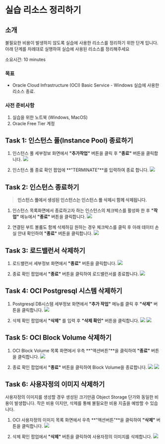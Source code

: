 # 실습 리소스 정리하기

## 소개

불필요한 비용이 발생하지 않도록 실습에 사용한 리소스를 정리하기 위한 단계 입니다.
아래 단계를 차례대로 실행하여 실습에 사용된 리소스를 정리해주세요

소요시간: 10 minutes

### 목표

- Oracle Cloud Infrastructure (OCI) Basic Service - Windows 실습에 사용한 리소스 종료.

### 사전 준비사항

1. 실습을 위한 노트북 (Windows, MacOS)
1. Oracle Free Tier 계정

## Task 1: 인스턴스 풀(Instance Pool) 종료하기

1. 인스턴스 풀 세부정보 화면에서 **"추가작업"** 버튼을 클릭 후 **"종료"** 버튼을 클릭합니다.
   ![](images/clean-resource-1.png " ")

1. 인스턴스 풀 종료 확인 팝업에 **"TERMINATE"**를 입력하여 종료 합니다.
   ![](images/clean-resource-2.png " ")

## Task 2: 인스턴스 종료하기

> **인스턴스 풀에서 생성된 인스턴스는 인스턴스 풀 삭제시 함께 삭제됩니다.**

1. 인스턴스 목록화면에서 종료하고자 하는 인스턴스의 체크박스를 활성화 한 후 **"작업"** 메뉴에서 **"종료"** 버튼을 클릭합니다.
   ![](images/clean-resource-3.png " ")

1. 연결된 부트 볼륨도 함께 삭제하길 원하는 경우 체크박스를 클릭 후 아래 데이터 손실 안내 확인하여 **"종료"** 버튼을 클릭합니다.
   ![](images/clean-resource-4.png " ")

## Task 3: 로드밸런서 삭제하기

1. 로드밸런서 세부정보 화면에서 **"종료"** 버튼을 클릭합니다.
   ![](images/clean-resource-5.png " ")

2. 종료 확인 팝업에서 **"종료"** 버튼을 클릭하여 로드밸런서를 종료합니다.
   ![](images/clean-resource-6.png " ")

## Task 4: OCI Postgresql 시스템 삭제하기

1. Postgresql DB시스템 세부정보 화면에서 **"추가 작업"** 메뉴를 클릭 후 **"삭제"** 버튼을 클릭합니다.
   ![](images/clean-resource-7.png " ")

2. 삭제 확인 팝업에서 **"삭제"** 를 입력 후 **"삭제 확인"** 버튼을 클릭합니다.
   ![](images/clean-resource-8.png " ")
   ![](images/clean-resource-9.png " ")

## Task 5: OCI Block Volume 삭제하기

1. OCI Block Volume 목록 화면에서 우측 **"액션버튼"**을 클릭하여 **"종료"** 버튼을 클릭합니다.
   ![](images/clean-resource-10.png " ")

2. 종료 확인 팝업에서 **"종료"** 버튼을 클릭하여 Block Volume을 종료합니다.
   ![](images/clean-resource-11.png " ")
   ![](images/clean-resource-12.png " ")

## Task 6: 사용자정의 이미지 삭제하기

사용자정의 이미지를 생성할 경우 생성된 크기만큼 Object Storage 단가와 동일한 비용이 발생합니다.
작은 비용 이지만, 삭제를 통해 불필요한 비용 지출을 예방할 수 있습니다.

1. OCI 사용자정의 이미지 목록 화면에서 우측 **"액션버튼"**을 클릭하여 **"삭제"** 버튼을 클릭합니다.
   ![](images/clean-resource-13.png " ")

2. 삭제 확인 팝업에서 **"삭제"** 버튼을 클릭하여 사용자정의 이미지를 삭제합니다.
   ![](images/clean-resource-14.png " ")
